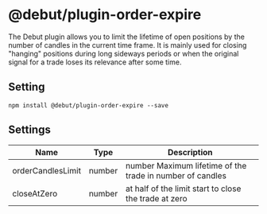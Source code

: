 # @debut/plugin-order-expire
The Debut plugin allows you to limit the lifetime of open positions by the number of candles in the current time frame. It is mainly used for closing "hanging" positions during long sideways periods or when the original signal for a trade loses its relevance after some time.

## Setting

```
npm install @debut/plugin-order-expire --save
```

## Settings

| Name | Type | Description
|-----------|----------|------------|
| orderCandlesLimit | number | number Maximum lifetime of the trade in number of candles |
| closeAtZero | number | at half of the limit start to close the trade at zero |
